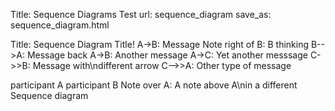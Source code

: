 Title: Sequence Diagrams Test
url: sequence_diagram
save_as: sequence_diagram.html

Title: Sequence Diagram Title!
A->B: Message
Note right of B: B thinking
B-->A: Message back
A->B: Another message
A->C: Yet another messsage
C->>B: Message with\ndifferent arrow
C-->>A: Other type of message

participant A
participant B
Note over A: A note above A\nin a different Sequence diagram
